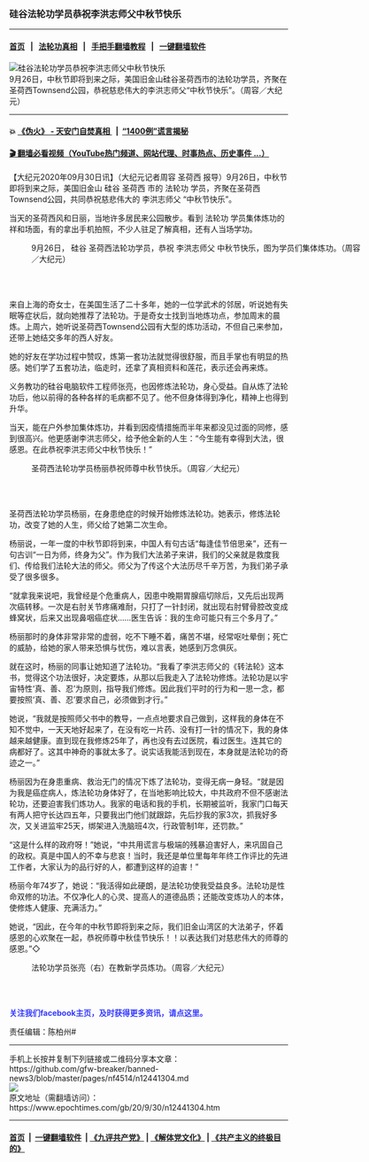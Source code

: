### 硅谷法轮功学员恭祝李洪志师父中秋节快乐
------------------------

#### [首页](https://github.com/gfw-breaker/banned-news3/blob/master/README.md) &nbsp;&nbsp;|&nbsp;&nbsp; [法轮功真相](https://github.com/begood0513/basic/blob/master/README.md)  &nbsp;&nbsp;|&nbsp;&nbsp; [手把手翻墙教程](https://github.com/gfw-breaker/guides/wiki)  &nbsp;&nbsp;|&nbsp;&nbsp; [一键翻墙软件](https://github.com/gfw-breaker/nogfw/blob/master/README.md)  



<div><img alt="硅谷法轮功学员恭祝李洪志师父中秋节快乐" class="attachment-djy_600_400 size-djy_600_400 wp-post-image" src="https://i.epochtimes.com/assets/uploads/2020/09/tu1-1-1-600x400.jpg"/>
<div class="caption">
 9月26日，中秋节即将到来之际，美国旧金山硅谷圣荷西市的法轮功学员，齐聚在圣荷西Townsend公园，恭祝慈悲伟大的李洪志师父“中秋节快乐”。（周容／大纪元）
</div></div><hr/>

#### 💥 [《伪火》 - 天安门自焚真相 ](http://158.247.195.190:10000/videos/blog/weihuo.html)&nbsp; |&nbsp; [“1400例”谎言揭秘  ](http://158.247.195.190:10000/videos/blog/jiexi1400.html)

#### [ 🎬  翻墙必看视频（YouTube热门频道、网站代理、时事热点、历史事件 ...）](https://github.com/gfw-breaker/links/blob/master/banned.md)

<div><p>
 【大纪元2020年09月30日讯】（大纪元记者周容
 <ok href="https://www.epochtimes.com/gb/tag/%E5%9C%A3%E8%8D%B7%E8%A5%BF.html">
  圣荷西
 </ok>
 报导）9月26日，中秋节即将到来之际，美国旧金山
 <ok href="https://www.epochtimes.com/gb/tag/%E7%A1%85%E8%B0%B7.html">
  硅谷
 </ok>
 <ok href="https://www.epochtimes.com/gb/tag/%E5%9C%A3%E8%8D%B7%E8%A5%BF.html">
  圣荷西
 </ok>
 市的
 <ok href="https://www.epochtimes.com/gb/tag/%E6%B3%95%E8%BD%AE%E5%8A%9F.html">
  法轮功
 </ok>
 学员，齐聚在圣荷西Townsend公园，共同恭祝慈悲伟大的
 <ok href="https://www.epochtimes.com/gb/tag/%E6%9D%8E%E6%B4%AA%E5%BF%97%E5%B8%88%E7%88%B6.html">
  李洪志师父
 </ok>
 “中秋节快乐”。
</p>
<p>
 当天的圣荷西风和日丽，当地许多居民来公园散步。看到
 <ok href="https://www.epochtimes.com/gb/tag/%E6%B3%95%E8%BD%AE%E5%8A%9F.html">
  法轮功
 </ok>
 学员集体炼功的祥和场面，有的拿出手机拍照，不少人驻足了解真相，还有人当场学功。
</p>
<figure class="wp-caption aligncenter" id="attachment_12441324" style="width: 600px">
 <img alt="" class="wp-image-12441324 size-large" src="https://i.epochtimes.com/assets/uploads/2020/09/2-27-600x400.jpg"/>
 <br/><figcaption class="wp-caption-text">
  9月26日，
  <ok href="https://www.epochtimes.com/gb/tag/%E7%A1%85%E8%B0%B7.html">
   硅谷
  </ok>
  圣荷西法轮功学员，恭祝
  <ok href="https://www.epochtimes.com/gb/tag/%E6%9D%8E%E6%B4%AA%E5%BF%97%E5%B8%88%E7%88%B6.html">
   李洪志师父
  </ok>
  中秋节快乐，图为学员们集体炼功。（周容／大纪元）
 </figcaption><br/>
</figure><br/>
<p>
 来自上海的奇女士，在美国生活了二十多年，她的一位学武术的邻居，听说她有失眠等症状后，就向她推荐了法轮功。于是奇女士找到当地炼功点，参加周末的晨炼。上周六，她听说圣荷西Townsend公园有大型的炼功活动，不但自己来参加，还带上她结交多年的西人好友。
</p>
<p>
 她的好友在学功过程中赞叹，炼第一套功法就觉得很舒服，而且手掌也有明显的热感。她们学了五套功法，临走时，还拿了真相资料和莲花，表示还会再来炼。
</p>
<p>
 义务教功的硅谷电脑软件工程师张亮，也因修炼法轮功，身心受益。自从炼了法轮功后，他以前得的各种各样的毛病都不见了。他不但身体得到净化，精神上也得到升华。
</p>
<p>
 当天，能在户外参加集体炼功，并看到因疫情措施而半年来都没见过面的同修，感到很高兴。他更感谢李洪志师父，给予他全新的人生：“今生能有幸得到大法，很感恩。在此恭祝李洪志师父中秋节快乐！”
</p>
<figure class="wp-caption aligncenter" id="attachment_12441328" style="width: 600px">
 <img alt="" class="size-large wp-image-12441328" src="https://i.epochtimes.com/assets/uploads/2020/09/4-17-600x400.jpg"/>
 <br/><figcaption class="wp-caption-text">
  圣荷西法轮功学员杨丽恭祝师尊中秋节快乐。（周容／大纪元）
 </figcaption><br/>
</figure><br/>
<p>
 圣荷西法轮功学员杨丽，在身患绝症的时候开始修炼法轮功。她表示，修炼法轮功，改变了她的人生，师父给了她第二次生命。
</p>
<p>
 杨丽说，一年一度的中秋节即将到来，中国人有句古话“每逢佳节倍思亲”，还有一句古训“一日为师，终身为父”。作为我们大法弟子来讲，我们的父亲就是救度我们、传给我们法轮大法的师父。师父为了传这个大法历尽千辛万苦，为我们弟子承受了很多很多。
</p>
<p>
 “就拿我来说吧，我曾经是个危重病人，因患中晚期胃腺癌切除后，又先后出现两次癌转移。一次是右肘关节疼痛难耐，只打了一针封闭，就出现右肘臂骨腔改变成蜂窝状，后来又出现鼻咽癌症状……医生告诉：我的生命可能只有三个多月了。”
</p>
<p>
 杨丽那时的身体非常非常的虚弱，吃不下睡不着，痛苦不堪，经常呕吐晕倒；死亡的威胁，给她的家人带来恐惧与忧伤，难以言表，她感到万念俱灰。
</p>
<p>
 就在这时，杨丽的同事让她知道了法轮功。“我看了李洪志师父的《转法轮》这本书，觉得这个功法很好，决定要炼，从那以后我走入了法轮功修炼。法轮功是以宇宙特性‘真、善、忍’为原则，指导我们修炼。因此我们平时的行为和一思一念，都要按照‘真、善、忍’要求自己，必须做到才行。”
</p>
<p>
 她说，“我就是按照师父书中的教导，一点点地要求自己做到，这样我的身体在不知不觉中，一天天地好起来了，在没有吃一片药、没有打一针的情况下，我的身体越来越健康。直到现在我修炼25年了，再也没有去过医院，看过医生。连其它的病都好了。这其中神奇的事就太多了。说实话我能活到现在，本身就是法轮功的奇迹之一。”
</p>
<p>
 杨丽因为在身患重病、救治无门的情况下炼了法轮功，变得无病一身轻。“就是因为我是癌症病人，炼法轮功身体好了，在当地影响比较大，中共政府不但不感谢法轮功，还要迫害我们炼功人。我家的电话和我的手机，长期被监听，我家门口每天有两人把守长达四五年，只要我出门他们就跟踪，先后抄我的家3次，抓我好多次，又关进监牢25天，绑架进入洗脑班4次，行政管制1年，还罚款。”
</p>
<p>
 “这是什么样的政府呀！”她说，“中共用谎言与极端的残暴迫害好人，来巩固自己的政权。真是中国人的不幸与悲哀！当时，我还是单位里每年年终工作评比的先进工作者，大家认为的品行好的人，都遭到这样的迫害！”
</p>
<p>
 杨丽今年74岁了，她说：“我活得如此硬朗，是法轮功使我受益良多。法轮功是性命双修的功法。不仅净化人的心灵、提高人的道德品质；还能改变炼功人的本体，使修炼人健康、充满活力。”
</p>
<p>
 她说，“因此，在今年的中秋节即将到来之际，我们旧金山湾区的大法弟子，怀着感恩的心欢聚在一起，恭祝师尊中秋佳节快乐！！以表达我们对慈悲伟大的师尊的感恩。”◇
</p>
<figure class="wp-caption aligncenter" id="attachment_12441331" style="width: 600px">
 <img alt="" class="size-large wp-image-12441331" src="https://i.epochtimes.com/assets/uploads/2020/09/3-27-600x400.jpg"/>
 <br/><figcaption class="wp-caption-text">
  法轮功学员张亮（右）在教新学员炼功。（周容／大纪元）
 </figcaption><br/>
</figure><br/>
<p>
 <b>
  <ok href="https://www.facebook.com/sfdjy/" style="color: #3339ff;">
   关注我们facebook主页，及时获得更多资讯，请点这里。
  </ok>
 </b>
</p>
<p>
 责任编辑：陈柏州#
</p>
</div>
<hr/>
手机上长按并复制下列链接或二维码分享本文章：<br/>
https://github.com/gfw-breaker/banned-news3/blob/master/pages/nf4514/n12441304.md <br/>
<a href='https://github.com/gfw-breaker/banned-news3/blob/master/pages/nf4514/n12441304.md'><img src='https://github.com/gfw-breaker/banned-news3/blob/master/pages/nf4514/n12441304.md.png'/></a> <br/>
原文地址（需翻墙访问）：https://www.epochtimes.com/gb/20/9/30/n12441304.htm


------------------------
#### [首页](https://github.com/gfw-breaker/banned-news3/blob/master/README.md) &nbsp;|&nbsp; [一键翻墙软件](https://github.com/gfw-breaker/nogfw/blob/master/README.md) &nbsp;| [《九评共产党》](https://github.com/gfw-breaker/9ping.md/blob/master/README.md#九评之一评共产党是什么) | [《解体党文化》](https://github.com/gfw-breaker/jtdwh.md/blob/master/README.md) | [《共产主义的终极目的》](https://github.com/gfw-breaker/gczydzjmd.md/blob/master/README.md)


<img src='http://gfw-breaker.win/banned-news3/pages/nf4514/n12441304.md' width='0px' height='0px'/>